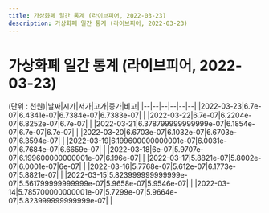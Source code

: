 ```yaml
---
title: 가상화폐 일간 통계 (라이브피어, 2022-03-23)
description: 가상화폐 일간 통계 (라이브피어, 2022-03-23)
---
```


가상화폐 일간 통계 (라이브피어, 2022-03-23)
===

(단위 : 천원)|날짜|시가|저가|고가|종가|비고|
|--|--|--|--|--|--|
|2022-03-23|6.7e-07|6.4341e-07|6.7384e-07|6.7383e-07|    |
|2022-03-22|6.7e-07|6.2204e-07|6.8252e-07|6.7e-07|    |
|2022-03-21|6.378799999999999e-07|6.1854e-07|6.7e-07|6.7e-07|    |
|2022-03-20|6.6703e-07|6.1032e-07|6.6703e-07|6.3594e-07|    |
|2022-03-19|6.199600000000001e-07|6.0031e-07|6.7684e-07|6.6659e-07|    |
|2022-03-18|6e-07|5.9707e-07|6.199600000000001e-07|6.196e-07|    |
|2022-03-17|5.8821e-07|5.8002e-07|6.0001e-07|6e-07|    |
|2022-03-16|5.7768e-07|5.612e-07|6.1773e-07|5.8821e-07|    |
|2022-03-15|5.823999999999999e-07|5.561799999999999e-07|5.9658e-07|5.9546e-07|    |
|2022-03-14|5.785700000000001e-07|5.7299e-07|5.9664e-07|5.823999999999999e-07|    |
